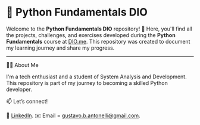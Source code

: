 # 🐍 Python Fundamentals DIO

Welcome to the **Python Fundamentals DIO** repository! 🚀 Here, you'll find all the projects, challenges, and exercises developed during the **Python Fundamentals** course at [DIO.me](https://www.dio.me). This repository was created to document my learning journey and share my progress.

---
🧑‍💻 About Me

I'm a tech enthusiast and a student of System Analysis and Development. This repository is part of my journey to becoming a skilled Python developer.

📫 Let’s connect!

💼 [LinkedIn](https://www.linkedin.com/in/gustavo-barbosa-antonelli-966718203/).
✉️ Email = gustavo.b.antonelli@gmail.com.
